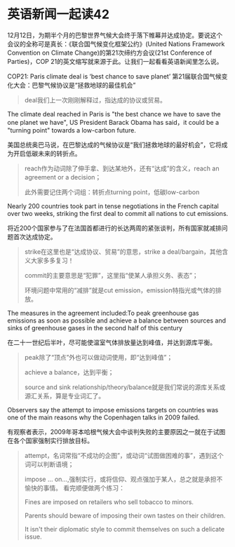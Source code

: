 # 英语新闻一起读42

12月12日，为期半个月的巴黎世界气候大会终于落下帷幕并达成协定。要说这个会议的全称可是真长：《联合国气候变化框架公约》\(United Nations Framework Convention on Climate Change\)的第21次缔约方会议\(21st Conference of Parties\)，COP 21的英文缩写就来源于此。让我们一起看看英语新闻里怎么说。

COP21: Paris climate deal is ‘best chance to save planet’ 第21届联合国气候变化大会：巴黎气候协议是“拯救地球的最佳机会”

> deal我们上一次刚刚解释过，指达成的协议或贸易。

The climate deal reached in Paris is "the best chance we have to save the one planet we have", US President Barack Obama has said，it could be a "turning point" towards a low-carbon future.

美国总统奥巴马说，在巴黎达成的气候协议是“我们拯救地球的最好机会”，它将成为开启低碳未来的转折点。

> reach作为动词除了伸手拿、到达某地外，还有“达成”的含义，reach an agreement or a decision；
>
> 此外需要记住两个词组：转折点turning point，低碳low-carbon

Nearly 200 countries took part in tense negotiations in the French capital over two weeks, striking the first deal to commit all nations to cut emissions.

将近200个国家参与了在法国首都进行的长达两周的紧张谈判，所有国家就减排问题首次达成协定。

> strike在这里也是“达成协议、贸易”的意思，strike a deal/bargain，其他含义大家多多复习！
>
> commit的主要意思是“犯罪”，这里指“使某人承担义务、表态”；
>
> 环境问题中常用的“减排”就是cut emission，emission特指光或气体的排放。

The measures in the agreement included:To peak greenhouse gas emissions as soon as possible and achieve a balance between sources and sinks of greenhouse gases in the second half of this century

在二十一世纪后半叶，尽可能使温室气体排放量达到峰值，并达到源库平衡。

> peak除了“顶点”外也可以做动词使用，即“达到峰值”；
>
> achieve a balance，达到平衡；
>
> source and sink relationship/theory/balance就是我们常说的源库关系或源汇关系，算是专业词汇了。

Observers say the attempt to impose emissions targets on countries was one of the main reasons why the Copenhagen talks in 2009 failed.

有观察者表示，2009年哥本哈根气候大会中谈判失败的主要原因之一就在于试图在各个国家强制实行排放目标。

> attempt，名词常指“不成功的企图”，或动词“试图做困难的事”，遇到这个词可以判断语境；
>
> impose … on…,强制实行，或将信仰、观点强加于某人，总之就是承担不愉快的事情。 看完顺便做两个练习：
>
> Fines are imposed on retailers who sell tobacco to minors.
>
> Parents should beware of imposing their own tastes on their children.
>
> It isn't their diplomatic style to commit themselves on such a delicate issue.

